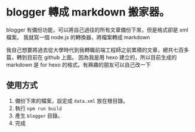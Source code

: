 # blogger 轉成 markdown 搬家器。

blogger 有備份功能，可以將自己過往的所有文章備份下來，但是格式卻是 xml 檔案。
我就寫一個 node.js 的轉換器，將檔案轉成 markdown


我自己想要將過去從大學時代到我轉職前端工程師之前累積的文章，總共七百多篇，轉到目前在 github 上面。
因為我是用 hexo 建立的，所以目前生成的 markdown 是 for hexo 的格式。有興趣的朋友可以自己改一下

## 使用方式

1. 備份下來的檔案，設定成 `data.xml` 放在根目錄。
2. 執行 `npm run build`
3. 產生 `blogger` 目錄。
4. 完成


